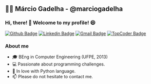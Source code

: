 ## 👨‍💻  Márcio Gadelha - @marciogadelha

### Hi, there! 👋 Welcome to my profile! 😄 

[![Github Badge](https://img.shields.io/badge/-Github-000?style=flat-square&logo=Github&logoColor=white&link=https://github.com/marciogadelha)](https://github.com/marciogadelha)
[![Linkedin Badge](https://img.shields.io/badge/-LinkedIn-blue?style=flat-square&logo=Linkedin&logoColor=white&link=https://www.linkedin.com/in/marcio-gadelha/)](https://www.linkedin.com/in/marcio-gadelha/)
[![Gmail Badge](https://img.shields.io/badge/-Gmail-c14438?style=flat-square&logo=Gmail&logoColor=white&link=mailto:marciogadelha89@gmail.com)](mailto:marciogadelha89@gmail.com)
[![TopCoder Badge](https://img.shields.io/badge/-TopCoder-darkblue?style=flat-square&logo=Topcoder&logoColor=white&link=https://profiles.topcoder.com/marciogadelha)](https://profiles.topcoder.com/marciogadelha)

### About me

- 🎓 BEng in Computer Engineering (UFPE, 2013)
- 💻 Passionate about programming challenges.
- 💙 In love with Python language.
- 📫 Please do not hesitate to contact me.

<!--
**marciogadelha/marciogadelha** is a ✨ _special_ ✨ repository because its `README.md` (this file) appears on your GitHub profile.

Here are some ideas to get you started:

- 🔭 I’m currently working on ...
- 🌱 I’m currently learning ...
- 👯 I’m looking to collaborate on ...
- 🤔 I’m looking for help with ...
- 💬 Ask me about ...
- 📫 How to reach me: ...
- 😄 Pronouns: ...
- ⚡ Fun fact: ...
-->
